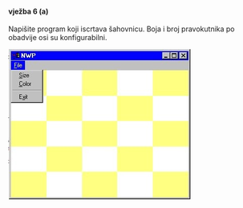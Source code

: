 #### vježba 6 (a)

Napišite program koji iscrtava šahovnicu. Boja i broj pravokutnika po obadvije osi su konfigurabilni.

![main](/screenshot.jpg?raw=true)
